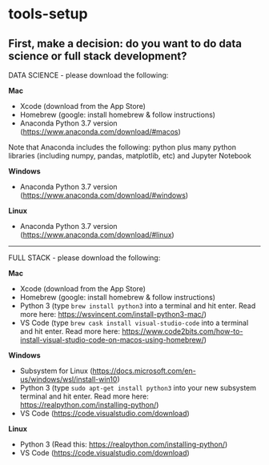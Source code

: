# tools-setup

First, make a decision: do you want to do data science or full stack development?
---
DATA SCIENCE - please download the following:

**Mac**
- Xcode (download from the App Store)
- Homebrew (google: install homebrew & follow instructions)
- Anaconda Python 3.7 version (https://www.anaconda.com/download/#macos)

Note that Anaconda includes the following: python plus many python libraries (including numpy, pandas, matplotlib, etc) and Jupyter Notebook

**Windows**
- Anaconda Python 3.7 version (https://www.anaconda.com/download/#windows)

**Linux**
- Anaconda Python 3.7 version (https://www.anaconda.com/download/#linux)
---
FULL STACK - please download the following:

**Mac**
- Xcode (download from the App Store)
- Homebrew (google: install homebrew & follow instructions)
- Python 3 (type `brew install python3` into a terminal and hit enter. Read more here: https://wsvincent.com/install-python3-mac/)
- VS Code (type `brew cask install visual-studio-code` into a terminal and hit enter. Read more here: https://www.code2bits.com/how-to-install-visual-studio-code-on-macos-using-homebrew/)

**Windows**
- Subsystem for Linux (https://docs.microsoft.com/en-us/windows/wsl/install-win10)
- Python 3 (type `sudo apt-get install python3` into your new subsystem terminal and hit enter. Read more here: https://realpython.com/installing-python/)
- VS Code (https://code.visualstudio.com/download)

**Linux**
- Python 3 (Read this: https://realpython.com/installing-python/)
- VS Code (https://code.visualstudio.com/download)
